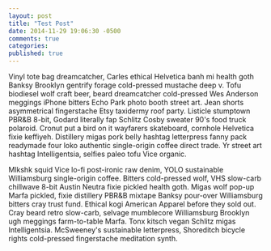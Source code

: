 ```yaml
---
layout: post
title: "Test Post"
date: 2014-11-29 19:06:30 -0500
comments: true
categories: 
published: true
---
```


Vinyl tote bag dreamcatcher, Carles ethical Helvetica banh mi health goth Banksy Brooklyn gentrify forage cold-pressed mustache deep v. Tofu biodiesel wolf craft beer, beard dreamcatcher cold-pressed Wes Anderson meggings iPhone bitters <!--more-->Echo Park photo booth street art. Jean shorts asymmetrical fingerstache Etsy taxidermy roof party. Listicle stumptown PBR&B 8-bit, Godard literally fap Schlitz Cosby sweater 90's food truck polaroid. Cronut put a bird on it wayfarers skateboard, cornhole Helvetica fixie keffiyeh. Distillery migas pork belly hashtag letterpress fanny pack readymade four loko authentic single-origin coffee direct trade. Yr street art hashtag Intelligentsia, selfies paleo tofu Vice organic.

Mlkshk squid Vice lo-fi post-ironic raw denim, YOLO sustainable Williamsburg single-origin coffee. Bitters cold-pressed wolf, VHS slow-carb chillwave 8-bit Austin Neutra fixie pickled health goth. Migas wolf pop-up Marfa pickled, fixie distillery PBR&B mixtape Banksy pour-over Williamsburg bitters cray trust fund. Ethical kogi American Apparel before they sold out. Cray beard retro slow-carb, selvage mumblecore Williamsburg Brooklyn ugh meggings farm-to-table Marfa. Tonx kitsch vegan Schlitz migas Intelligentsia. McSweeney's sustainable letterpress, Shoreditch bicycle rights cold-pressed fingerstache meditation synth.
